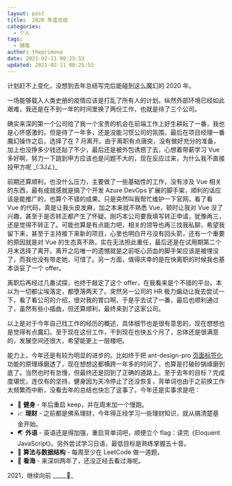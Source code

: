 ```yaml
---
layout: post
title:  2020 年度总结
categories:
  - 个人
tags:
  - 随笔
author: theprimone
date: 2021-02-11 00:25:53
updated: 2021-02-11 00:25:53
---
```


计划赶不上变化，没想到去年总结写完后能碰到这么魔幻的 2020 年。

一场能够载入人类史册的疫情应该是打乱了所有人的计划。纵然外部环境已经如此艰难，我还是在不到一年的时间里换了两份工作，也就是待了三个公司。

<!-- more -->

确实来深的第一个公司给了我一个宝贵的机会在前端工作上好生耕耘了一番，我也是心怀感激的。但是待了一年多，还是没能习惯公司的氛围，最后在项目经理一番魔幻操作之后，选择了在 7 月离开。由于离职有点唐突，没有做好充分的准备，加上也没挣多少钱还贴了不少，最后还是被外包诱惑了去，心想着带薪学习 Vue 多好啊，努力一下跳到甲方应该也是问题不大的，现在反应过来，为什么我不直接投甲方呢 \_(:3J∠)\_

前期还算顺利，也没什么压力，主要做了一些基础性的工作，没有涉及 Vue 相关的东西，最有成就感就是搞了个开发 Azure DevOps 扩展的脚手架，顺利的话应该是能推广的，也算个不错的成果。只是突然叫我帮忙维护一下官网，看了看 Vue 的代码，真是让我头皮发麻，加之本来就不熟悉 Vue，顿时让我对 Vue 没了兴趣，甚至于是否转正都产生了怀疑。刚巧本公司要我填写转正申请，犹豫再三，还是觉得不转正了。可能也算是有点能力吧，相关的领导也再三找我私聊，希望我留下来，甚至于主持接下来新的项目，心里也明白开弓没有回头箭，还有一个重要的原因就是对 Vue 的生态真不熟，实在无法担此重任，最后还是在试用期第二个月末选择了离开。离开之后唯一的遗憾就是之前呕心沥血的脚手架应该是被埋没了，而我也没有带走她，可惜了。另一方面，值得庆幸的是在快离职的时候我也基本谈妥了一个 offer。

离职后再经过几番试探，也终于敲定了这个 offer，在我看来是个不错的平台。本以为一切都尘埃落定，都堕落两天了。突然另一公司的 HR 极力煽动让我去尝试一下，看了看公司的介绍，很对我的胃口啊，于是乎去试了一番，最后也顺利通过了，虽然有些小插曲，但还算顺利，最终来到了这家公司。

以上是对于今年自己找工作的经历的概述，具体细节也是很有意思的，现在想想也是觉得有点魔幻。至于现在这份工作，干到现在也快五个月了，总体还是很满意的，发展空间还很大，希望能更上一层楼吧。

能力上，今年还是有较为明显的进步的。比如终于把 ant-design-pro [页面标签化](https://github.com/theprimone/ant-design-pro-plus)功能的原理琢磨透了，现在想想这都横跨一年多的时间了，也算是打破砂锅琢磨到底了。当然也时有怠慢，但最终还是回到了正确的道路上。至于去年的目标？完成度堪忧，连仅有的坚持，健身因为天冷停止了还没恢复，背单词也由于之前换工作太频繁而中断，没看去年的总结也快忘了这事了。今年还是实事求是吧：

* 🏃 **健身** - 年后重启 keep，并在周末加一个慢跑。
* 📈 **理财** - 之前都是佛系理财，今年得正经学习一些理财知识，就从搞清楚基金开始。
* 🌏 **外语** - 英语还是得加强，重启背单词吧，顺便立个 flag：读完《Eloquent JavaScript》。另外尝试学习日语，最低目标是熟练掌握五十音。
* 🔨 **算法与数据结构** - 每周至少在 LeetCode 做一道题。
* 🌊 **看海** - 来深圳两年了，还没正经去看过海呢。

2021，继续向前 \_\_\_\_\_🏃\_